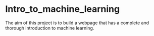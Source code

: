 # Intro_to_machine_learning
The aim of this project is to build a webpage that has a complete and thorough introduction to machine learning.
